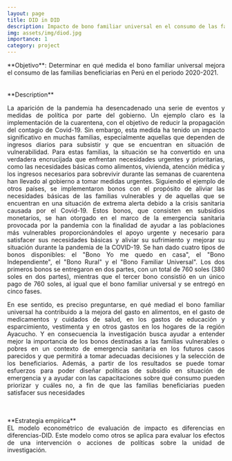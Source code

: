 ```yaml
---
layout: page
title: DID in DID
description: Impacto de bono familiar universal en el consumo de las familias beneficiarias, Perú 2020-2021
img: assets/img/diod.jpg
importance: 1
category: project
---
```


<div style="text-align: justify;">
**Objetivo**: Determinar en qué medida el bono familiar universal mejora el consumo de las familias beneficiarias en Perú en el periodo 2020-2021.
</div>
<br>

<br>
**Description**

<div style="text-align: justify;">
  
La aparición de la pandemia ha desencadenado una serie de eventos y medidas de política por parte del gobierno. Un ejemplo claro es la implementación de la cuarentena, con el objetivo de reducir la propagación del contagio de Covid-19. Sin embargo, esta medida ha tenido un impacto significativo en muchas familias, especialmente aquellas que dependen de ingresos diarios para subsistir y que se encuentran en situación de vulnerabilidad. Para estas familias, la situación se ha convertido en una verdadera encrucijada que enfrentan necesidades urgentes y prioritarias, como las necesidades básicas como alimentos, vivienda, atención médica y los ingresos necesarios para sobrevivir durante las semanas de cuarentena han llevado al gobierno a tomar medidas urgentes. Siguiendo el ejemplo de otros países, se implementaron bonos con el propósito de aliviar las necesidades básicas de las familias vulnerables y de aquellas que se encuentran en una situación de extrema alerta debido a la crisis sanitaria causada por el Covid-19. Estos bonos, que consisten en subsidios monetarios, se han otorgado en el marco de la emergencia sanitaria provocada por la pandemia con la finalidad de ayudar a las poblaciones más vulnerables proporcionándoles el apoyo urgente y necesario para satisfacer sus necesidades básicas y aliviar su sufrimiento y mejorar su situación durante la pandemia de la COVID-19. Se han dado cuatro tipos de bonos disponibles: el "Bono Yo me quedo en casa", el "Bono Independiente", el "Bono Rural" y el "Bono Familiar Universal". Los dos primeros bonos se entregaron en dos partes, con un total de 760 soles (380 soles en dos partes), mientras que el tercer bono consistió en un único pago de 760 soles, al igual que el bono familiar universal y se entregó en cinco fases.  

En ese sentido, es preciso preguntarse, en qué mediad el bono familiar universal ha contribuido a la mejora del gasto en alimentos, en el gasto de medicamentos y cuidados de salud, en los gastos de educación y esparcimiento, vestimenta y en otros gastos en los hogares de la región Ayacucho. Y en consecuencia la investigación busca ayudar a entender mejor la importancia de los bonos destinadas a las familias vulnerables o pobres en un contexto de emergencia sanitaria en los futuros casos parecidos y que permitirá a tomar adecuadas decisiones y la selección de los beneficiarios. Además, a partir de los resultados se puede tomar esfuerzos para poder diseñar políticas de subsidio en situación de emergencia y a ayudar con las capacitaciones sobre qué consumo pueden priorizar y cuáles no, a fin de que las familias beneficiarias pueden satisfacer sus necesidades

</div>
<br>
<br>
**Estrategia empírica**

<div style="text-align: justify;">
EL modelo econométrico de evaluación de impacto es diferencias en diferencias-DID. Este modelo como otros se aplica para evaluar los efectos de una intervención o acciones de políticas sobre la unidad de investigación.

</div>

